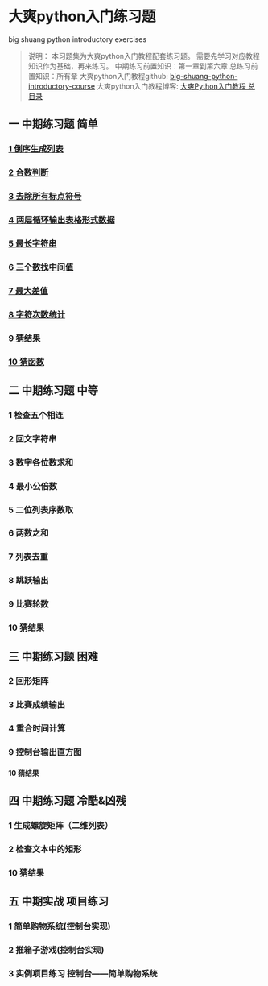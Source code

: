 # 大爽python入门练习题
big shuang python introductory exercises

> 说明：
> 本习题集为大爽python入门教程配套练习题。
> 需要先学习对应教程知识作为基础，再来练习。
> 中期练习前置知识：第一章到第六章
> 总练习前置知识：所有章
> 大爽python入门教程github: [big-shuang-python-introductory-course](https://github.com/BigShuang/big-shuang-python-introductory-course)
> 大爽python入门教程博客: [大爽Python入门教程 总目录](https://www.cnblogs.com/BigShuang/p/14887595.html)

## 一 中期练习题 简单
### [1 倒序生成列表](contents/1/1.md)
### [2 合数判断](contents/1/2.md)
### [3 去除所有标点符号](contents/1/3.md)
### [4 两层循环输出表格形式数据](contents/1/4.md)
### [5 最长字符串](contents/1/5.md)
### [6 三个数找中间值](contents/1/6.md)
### [7 最大差值](contents/1/7.md)
### [8 字符次数统计](contents/1/8.md)
### [9 猜结果](contents/1/9.md)
### [10 猜函数](contents/1/10.md)

## 二 中期练习题 中等
### 1 检查五个相连
### 2 回文字符串
### 3 数字各位数求和
### 4 最小公倍数
### 5 二位列表序数取
### 6 两数之和
### 7 列表去重
### 8 跳跃输出
### 9 比赛轮数
### 10 猜结果

## 三 中期练习题 困难
### 2 回形矩阵
### 3 比赛成绩输出
### 4 重合时间计算
### 9 控制台输出直方图
#### 10 猜结果

## 四 中期练习题 冷酷&凶残
### 1 生成螺旋矩阵（二维列表）
### 2 检查文本中的矩形
### 10 猜结果

## 五 中期实战 项目练习
### 1 简单购物系统(控制台实现)
### 2 推箱子游戏(控制台实现)
### 3 实例项目练习 控制台——简单购物系统
